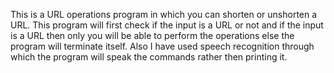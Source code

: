 This is a URL operations program in which you can shorten or unshorten a URL. This program will first check if the input is a URL or not and if the input is a URL then only you will be able to perform the operations else the program will terminate itself. Also I have used speech recognition through which the program will speak the commands rather then printing it.
